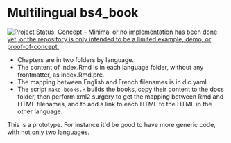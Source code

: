 # Multilingual bs4_book

[![Project Status: Concept – Minimal or no implementation has been done yet, or the repository is only intended to be a limited example, demo, or proof-of-concept.](https://www.repostatus.org/badges/latest/concept.svg)](https://www.repostatus.org/#concept)


* Chapters are in two folders by language.
* The content of index.Rmd is in each language folder, without any frontmatter, as index.Rmd.pre.
* The mapping between English and French filenames is in dic.yaml.
* The script `make-books.R` builds the books, copy their content to the docs folder, then perform xml2 surgery to get the mapping between Rmd and HTML filenames, and to add a link to each HTML to the HTML in the other language.

This is a prototype.
For instance it'd be good to have more generic code, with not only two languages.
